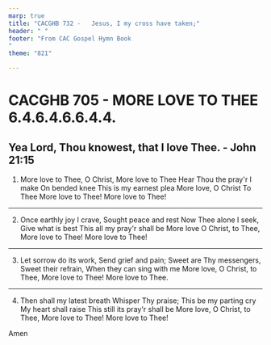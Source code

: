 ```yaml
---
marp: true
title: "CACGHB 732 -   Jesus, I my cross have taken;"
header: " "
footer: "From CAC Gospel Hymn Book 
"
theme: "821"

---
```


<style>
    :root {
        font-size: 1.8em;
    }

    section {
        display: flex;
        flex-direction: column;
        justify-content: space-evenly;
    }
</style>

# CACGHB 705 - MORE LOVE TO THEE 6.4.6.4.6.6.4.4. 
## Yea Lord, Thou knowest, that I love Thee. - John 21:15

1. More love to Thee, O Christ,
	More love to Thee
	Hear Thou the pray'r I make
	On bended knee
	This is my earnest plea
	More love, O Christ To Thee
	More love to Thee!
	More love to Thee!

---

2. Once earthly joy I crave,
	Sought peace and rest
	Now Thee alone I seek,
	Give what is best
	This all my pray'r shall be
	More love O Christ, to Thee,
	More love to Thee!
	More love to Thee!

---

3. Let sorrow do its work,
	Send grief and pain;
	Sweet are Thy messengers,
	Sweet their refrain,
	When they can sing with me
	More love, O Christ, to Thee,
	More love to Thee!
	More love to Thee.

---

4. Then shall my latest breath
	Whisper Thy praise;
	This be my parting cry
	My heart shall raise
	This still its pray'r shall be
	More love, O Christ, to Thee,
	More love to Thee!
	More love to Thee!

Amen